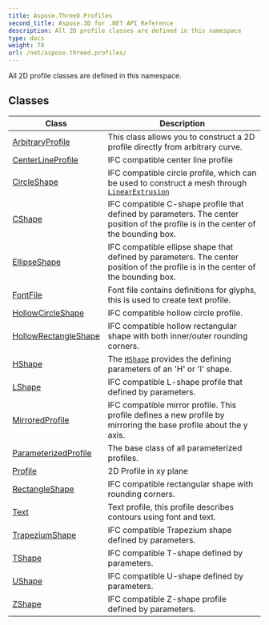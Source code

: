```yaml
---
title: Aspose.ThreeD.Profiles
second_title: Aspose.3D for .NET API Reference
description: All 2D profile classes are defined in this namespace
type: docs
weight: 70
url: /net/aspose.threed.profiles/
---
```

All 2D profile classes are defined in this namespace.

## Classes

| Class | Description |
| --- | --- |
| [ArbitraryProfile](./arbitraryprofile/) | This class allows you to construct a 2D profile directly from arbitrary curve. |
| [CenterLineProfile](./centerlineprofile/) | IFC compatible center line profile |
| [CircleShape](./circleshape/) | IFC compatible circle profile, which can be used to construct a mesh through [`LinearExtrusion`](../aspose.threed.entities/linearextrusion/) |
| [CShape](./cshape/) | IFC compatible C-shape profile that defined by parameters. The center position of the profile is in the center of the bounding box. |
| [EllipseShape](./ellipseshape/) | IFC compatible ellipse shape that defined by parameters. The center position of the profile is in the center of the bounding box. |
| [FontFile](./fontfile/) | Font file contains definitions for glyphs, this is used to create text profile. |
| [HollowCircleShape](./hollowcircleshape/) | IFC compatible hollow circle profile. |
| [HollowRectangleShape](./hollowrectangleshape/) | IFC compatible hollow rectangular shape with both inner/outer rounding corners. |
| [HShape](./hshape/) | The [`HShape`](../aspose.threed.profiles/hshape/) provides the defining parameters of an 'H' or 'I' shape. |
| [LShape](./lshape/) | IFC compatible L-shape profile that defined by parameters. |
| [MirroredProfile](./mirroredprofile/) | IFC compatible mirror profile. This profile defines a new profile by mirroring the base profile about the y axis. |
| [ParameterizedProfile](./parameterizedprofile/) | The base class of all parameterized profiles. |
| [Profile](./profile/) | 2D Profile in xy plane |
| [RectangleShape](./rectangleshape/) | IFC compatible rectangular shape with rounding corners. |
| [Text](./text/) | Text profile, this profile describes contours using font and text. |
| [TrapeziumShape](./trapeziumshape/) | IFC compatible Trapezium shape defined by parameters. |
| [TShape](./tshape/) | IFC compatible T-shape defined by parameters. |
| [UShape](./ushape/) | IFC compatible U-shape defined by parameters. |
| [ZShape](./zshape/) | IFC compatible Z-shape profile defined by parameters. |


